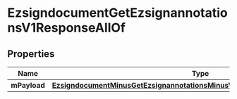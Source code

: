
# EzsigndocumentGetEzsignannotationsV1ResponseAllOf

## Properties
Name | Type | Description | Notes
------------ | ------------- | ------------- | -------------
**mPayload** | [**EzsigndocumentMinusGetEzsignannotationsMinusV1MinusResponseMinusMPayload**](EzsigndocumentMinusGetEzsignannotationsMinusV1MinusResponseMinusMPayload.md) |  | 



